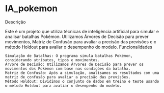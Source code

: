 # IA_pokemon
Descrição

Este é um projeto que utiliza técnicas de inteligência artificial para simular e analisar batalhas Pokémon. Utilizamos Árvores de Decisão para prever movimentos, Matriz de Confusão para avaliar a precisão das previsões e o método Holdout para avaliar o desempenho do modelo.
Funcionalidades

    Simulação de Batalhas: O programa simula batalhas Pokémon, considerando atributos, tipos e movimentos.
    Árvore de Decisão: Utilizamos Árvores de Decisão para prever os movimentos dos Pokémon com base nas condições da batalha.
    Matriz de Confusão: Após a simulação, analisamos os resultados com uma matriz de confusão para avaliar a precisão das previsões.
    Método Holdout: Dividimos o conjunto de dados em treino e teste usando o método Holdout para avaliar o desempenho do modelo.
